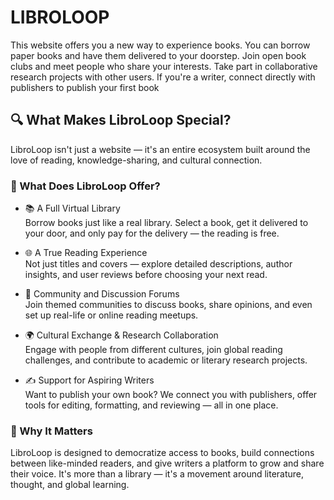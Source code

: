 # LIBROLOOP
 This website offers you a new way to experience books.  You can borrow paper books and have them delivered to your doorstep.  Join open book clubs and meet people who share your interests.  Take part in collaborative research projects with other users.  If you're a writer, connect directly with publishers to publish your first book

## 🔍 What Makes LibroLoop Special?

LibroLoop isn't just a website — it's an entire ecosystem built around the love of reading, knowledge-sharing, and cultural connection.

### 🧩 What Does LibroLoop Offer?

- 📚 A Full Virtual Library  
  Borrow books just like a real library. Select a book, get it delivered to your door, and only pay for the delivery — the reading is free.

- 🌐 A True Reading Experience  
  Not just titles and covers — explore detailed descriptions, author insights, and user reviews before choosing your next read.

- 💬 Community and Discussion Forums  
  Join themed communities to discuss books, share opinions, and even set up real-life or online reading meetups.

- 🌍 Cultural Exchange & Research Collaboration  
  Engage with people from different cultures, join global reading challenges, and contribute to academic or literary research projects.

- ✍️ Support for Aspiring Writers  
  Want to publish your own book? We connect you with publishers, offer tools for editing, formatting, and reviewing — all in one place.

### 🚀 Why It Matters

LibroLoop is designed to democratize access to books, build connections between like-minded readers, and give writers a platform to grow and share their voice. It's more than a library — it's a movement around literature, thought, and global learning.